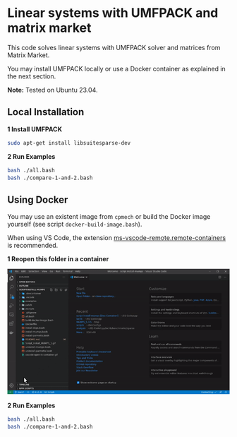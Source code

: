 # Linear systems with UMFPACK and matrix market

This code solves linear systems with UMFPACK solver and matrices from Matrix Market.

You may install UMFPACK locally or use a Docker container as explained in the next section.

**Note:** Tested on Ubuntu 23.04.

## Local Installation

**1 Install UMFPACK**

```bash
sudo apt-get install libsuitesparse-dev
```

**2 Run Examples**

```bash
bash ./all.bash
bash ./compare-1-and-2.bash
```

## Using Docker

You may use an existent image from `cpmech` or build the Docker image yourself (see script `docker-build-image.bash`).

When using VS Code, the extension [ms-vscode-remote.remote-containers](https://marketplace.visualstudio.com/items?itemName=ms-vscode-remote.remote-containers) is recommended.

**1 Reopen this folder in a container**

![VS Code Remote Development](remote-dev-with-vscode.gif)

**2 Run Examples**

```bash
bash ./all.bash
bash ./compare-1-and-2.bash
```

